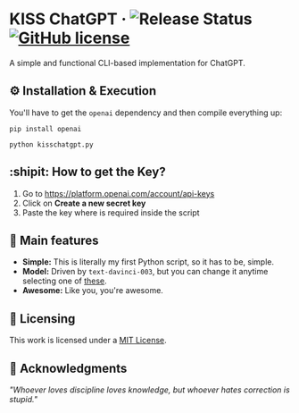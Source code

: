 # KISS ChatGPT &middot; ![Release Status](https://img.shields.io/badge/release-v1.0.0-green) [![GitHub license](https://img.shields.io/badge/license-MIT-blue.svg)](LICENSE)
A simple and functional CLI-based implementation for ChatGPT.

## :gear: Installation & Execution
You'll have to get the `openai` dependency and then compile everything up:

```
pip install openai

python kisschatgpt.py
```

## :shipit: How to get the Key?

1. Go to https://platform.openai.com/account/api-keys
2. Click on **Create a new secret key**
3. Paste the key where is required inside the script

## :star2: Main features
* **Simple:** This is literally my first Python script, so it has to be, simple.
* **Model:** Driven by `text-davinci-003`, but you can change it anytime selecting one of [these](https://platform.openai.com/docs/models/gpt-3).
* **Awesome:** Like you, you're awesome.

## :scroll: Licensing
<a rel="license" href="https://mit-license.org/"></a>This work is licensed under a <a rel="license" href="https://mit-license.org/">MIT License</a>.

## :brain: Acknowledgments

*"Whoever loves discipline loves knowledge, but whoever hates correction is stupid."*